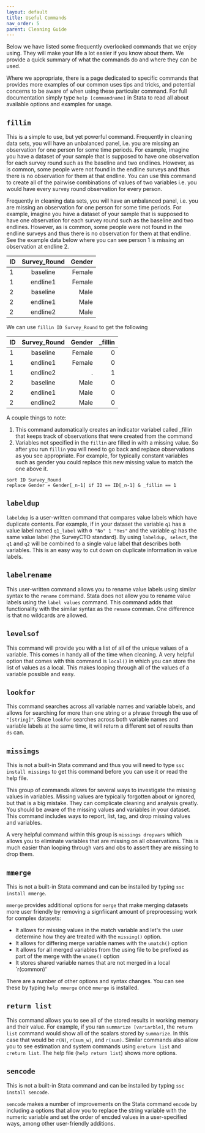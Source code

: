 ```yaml
---
layout: default
title: Useful Commands
nav_order: 5
parent: Cleaning Guide
---
```


Below we have listed some frequently overlooked commands that we enjoy using. They will make your life a lot easier if you know about them. We provide a quick summary of what the commands do and where they can be used. 

Where we appropriate, there is a page dedicated to specific commands that provides more examples of our common uses tips and tricks, and potential concerns to be aware of when using these particular command.  For full documentation simply type `help [commandname]` in Stata to read all about available options and examples for usage.

## `fillin`

This is a simple to use, but yet powerful command. Frequently in cleaning data sets, you will have an unbalanced panel, i.e. you are missing an observation for one person for some time periods. For example, imagine you have a dataset of your sample that is supposed to have one observation for each survey round such as the baseline and two endlines. However, as is common, some people were not found in the endline surveys and thus there is no observation for them at that endline. You can use this command to create all of the pairwise combinations of values of two variables i.e. you would have every survey round observation for every person. 

Frequently in cleaning data sets, you will have an unbalanced panel, i.e. you are missing an observation for one person for some time periods. For example, imagine you have a dataset of your sample that is supposed to have one observation for each survey round such as the baseline and two endlines. However, as is common, some people were not found in the endline surveys and thus there is no observation for them at that endline. See the example data below where you can see person 1 is missing an observation at endline 2. 

| ID          | Survey_Round | Gender     |
| :---        |    :----:   |          ---: |
| 1      | baseline      | Female  |
| 1   	| endline1        | Female      |
| 2      | baseline       | Male   |
| 2   	| endline1        | Male     |
| 2   	| endline2       | Male      |

We can use `fillin ID Survey_Round` to get the following

| ID          | Survey_Round | Gender      | \_fillin 	|
| :---        |    :----:    |        ---: | 	    ---:|
| 1           | baseline     | Female  	   | 0		|
| 1   	      | endline1     | Female      |0 		|
| 1   	      | endline2     | .  	   |1 		|
| 2           | baseline     | Male   	   |0		|
| 2   	      | endline1     | Male        |0		|
| 2           | endline2     | Male        |0		|

A couple things to note:
  1. This command automatically creates an indicator variabel called \_fillin that keeps track of observations that were created from the command
  2. Variables not specified in the `fillin` are filled in with a missing value. So after you run `fillin` you will need to go back and replace observations as you see appropriate. For example, for typically constant variables such as gender you could replace this new missing value to match the one above it. 
  
  ```
  sort ID Survey_Round
  replace Gender = Gender[_n-1] if ID == ID[_n-1] & _fillin == 1 
  ```

## `labeldup`

`labeldup` is a user-written command that compares value labels which have duplicate contents. For example, if in your dataset the variable `q1` has a value label named `q1_label` with `0 "No" 1 "Yes"` and the variable `q2` has the same value label (the SurveyCTO standard). By using `labeldup, select`, the `q1` and `q2` will be combined to a single value label that describes both variables. This is an easy way to cut down on duplicate information in value labels.

## `labelrename`

This user-written command allows you to rename value labels using similar syntax to the `rename` command. Stata does not allow you to rename value labels using the `label values` command. This command adds that functionality with the similar syntax as the `rename` comman. One difference is that no wildcards are allowed.

## `levelsof`

This command will provide you with a list of all of the unique values of a variable. This comes in handy all of the time when cleaning. A very helpful option that comes with this command is `local()` in which you can store the list of values as a local. This makes looping through all of the values of a variable possible and easy. 

## `lookfor`

This command searches across all variable names and variable labels, and allows for searching for more than one string or a phrase through the use of `"[string]"`. Since `lookfor` searches across both variable names and variable labels at the same time, it will return a different set of results than `ds` can.

## `missings`

This is not a built-in Stata command and thus you will need to type `ssc install missings` to get this command before you can use it or read the help file.

This group of commands allows for several ways to investigate the missing values in variables. Missing values are typically forgotten about or ignored, but that is a big mistake. They can complicate cleaning and analysis greatly. You should be aware of the missing values and variables in your dataset. This command includes ways to report, list, tag, and drop missing values and variables. 

A very helpful command within this group is `missings dropvars` which allows you to eliminate variables that are missing on all observations. This is much easier than looping through vars and obs to assert they are missing to drop them. 

## `mmerge`

This is not a built-in Stata command and can be installed by typing `ssc install mmerge`.

`mmerge` provides additional options for `merge` that make merging datasets more user friendly by removing a signfiicant amount of preprocessing work for complex datasets:
  - It allows for missing values in the match variable and let's the user determine how they are treated with the `missing()` option.
  - It allows for differing merge variable names with the `umatch()` option
  - It allows for all merged variables from the using file to be prefixed as part of the merge with the `uname()` option
  - It stores shared variable names that are not merged in a local `r(common)'

There are a number of other options and syntax changes. You can see these by typing `help mmerge` once `mmerge` is installed. 

## `return list`

This command allows you to see all of the stored results in working memory and their value. For example, if you ran `summarize [variarble]`, the `return list` command would show all of the scalars stored by `summarize`. In this case that would be `r(N)`, `r(sum_w)`, and `r(sum)`. Similar commands also allow you to see estimation and system commands using `ereturn list` and `creturn list`. The help file (`help return list`) shows more options.

## `sencode`

This is not a built-in Stata command and can be installed by typing `ssc install sencode`.

`sencode` makes a number of improvements on the Stata command `encode` by including a options that allow you to replace the string variable with the numeric variable and set the order of encded values in a user-specified ways, among other user-friendly additions.

